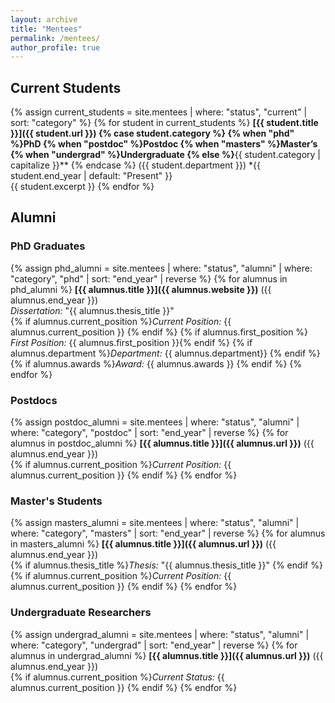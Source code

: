 ```yaml
---
layout: archive
title: "Mentees"
permalink: /mentees/
author_profile: true
---
```


## Current Students

{% assign current_students = site.mentees | where: "status", "current" | sort: "category" %}
{% for student in current_students %}
**[{{ student.title }}]({{ student.url }})
{% case student.category %}
  {% when "phd" %}**PhD**
  {% when "postdoc" %}**Postdoc**
  {% when "masters" %}**Master’s**
  {% when "undergrad" %}**Undergraduate**
  {% else %}**{{ student.category | capitalize }}**
{% endcase %} ({{ student.department }})
*{{ student.end_year | default: "Present" }}  
{{ student.excerpt }}
{% endfor %}

## Alumni

### PhD Graduates
{% assign phd_alumni = site.mentees | where: "status", "alumni" | where: "category", "phd" | sort: "end_year" | reverse %}
{% for alumnus in phd_alumni %}
**[{{ alumnus.title }}]({{ alumnus.website }})** ({{ alumnus.end_year }})  
*Dissertation:* "{{ alumnus.thesis_title }}"  
{% if alumnus.current_position %}*Current Position:* {{ alumnus.current_position }}  {% endif %}
{% if alumnus.first_position %}<br>*First Position:* {{ alumnus.first_position }}{% endif %}
{% if alumnus.department %}*Department:* {{ alumnus.department}}  {% endif %}
{% if alumnus.awards %}*Award:* {{ alumnus.awards }}  {% endif %}
{% endfor %}

### Postdocs
{% assign postdoc_alumni = site.mentees | where: "status", "alumni" | where: "category", "postdoc" | sort: "end_year" | reverse %}
{% for alumnus in postdoc_alumni %}
**[{{ alumnus.title }}]({{ alumnus.url }})** ({{ alumnus.end_year }})  
{% if alumnus.current_position %}*Current Position:* {{ alumnus.current_position }}  {% endif %}
{% endfor %}

### Master's Students
{% assign masters_alumni = site.mentees | where: "status", "alumni" | where: "category", "masters" | sort: "end_year" | reverse %}
{% for alumnus in masters_alumni %}
**[{{ alumnus.title }}]({{ alumnus.url }})** ({{ alumnus.end_year }})  
{% if alumnus.thesis_title %}*Thesis:* "{{ alumnus.thesis_title }}"  {% endif %}
{% if alumnus.current_position %}*Current Position:* {{ alumnus.current_position }}  {% endif %}
{% endfor %}

### Undergraduate Researchers
{% assign undergrad_alumni = site.mentees | where: "status", "alumni" | where: "category", "undergrad" | sort: "end_year" | reverse %}
{% for alumnus in undergrad_alumni %}
**[{{ alumnus.title }}]({{ alumnus.url }})** ({{ alumnus.end_year }})  
{% if alumnus.current_position %}*Current Status:* {{ alumnus.current_position }}  {% endif %}
{% endfor %}
